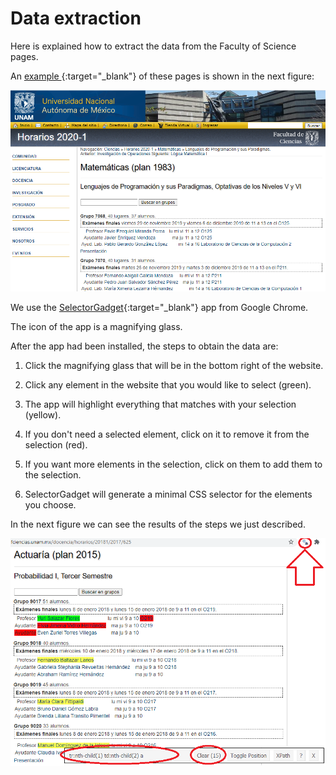 # Data extraction

Here is explained how to extract the data from the Faculty of Science pages.

An [example ](http://www.fciencias.unam.mx/docencia/horarios/20201/217/607){:target="_blank"} of these pages is shown in the next figure:

![source_of_info](https://github.com/ArrigoCoen/Faculty_schedule_simulation/blob/master/Figures/Fig_source_of_info.png)

We use the [SelectorGadget](https://chrome.google.com/webstore/detail/selectorgadget/mhjhnkcfbdhnjickkkdbjoemdmbfginb?hl=es){:target="_blank"} app from Google Chrome.

The icon of the app is a magnifying glass.

After the app had been installed, the steps to obtain the data are:

1. Click the magnifying glass that will be in the bottom right of the website.

2. Click any element in the website that you would like to select (green).

3. The app will highlight everything that matches with your selection (yellow).

4. If you don't need a selected element, click on it to remove it from the selection (red).

5. If you want more elements in the selection, click on them to add them to the selection.

6. SelectorGadget will generate a minimal CSS selector for the elements you choose.


In the next figure we can see the results of the steps we just described.

![alt text](https://github.com/ArrigoCoen/Faculty_schedule_simulation/blob/master/Figures/Fig_SelectorGadget.png)
